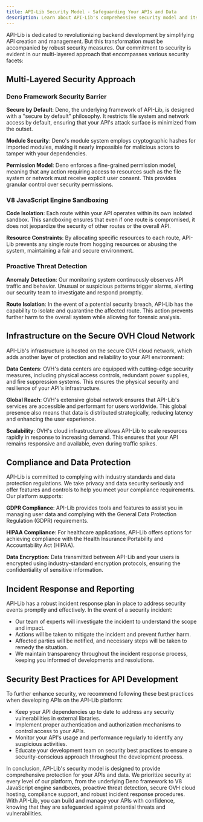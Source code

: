 ```yaml
---
title: API-Lib Security Model - Safeguarding Your APIs and Data
description: Learn about API-Lib's comprehensive security model and its features designed to protect your APIs and sensitive data.
---
```



API-Lib is dedicated to revolutionizing backend development by simplifying API creation and management. But this transformation must be accompanied by robust security measures. Our commitment to security is evident in our multi-layered approach that encompasses various security facets:

## Multi-Layered Security Approach

### Deno Framework Security Barrier

**Secure by Default**: Deno, the underlying framework of API-Lib, is designed with a "secure by default" philosophy. It restricts file system and network access by default, ensuring that your API's attack surface is minimized from the outset.

**Module Security**: Deno's module system employs cryptographic hashes for imported modules, making it nearly impossible for malicious actors to tamper with your dependencies.

**Permission Model**: Deno enforces a fine-grained permission model, meaning that any action requiring access to resources such as the file system or network must receive explicit user consent. This provides granular control over security permissions.

### V8 JavaScript Engine Sandboxing

**Code Isolation**: Each route within your API operates within its own isolated sandbox. This sandboxing ensures that even if one route is compromised, it does not jeopardize the security of other routes or the overall API.

**Resource Constraints**: By allocating specific resources to each route, API-Lib prevents any single route from hogging resources or abusing the system, maintaining a fair and secure environment.

### Proactive Threat Detection

**Anomaly Detection**: Our monitoring system continuously observes API traffic and behavior. Unusual or suspicious patterns trigger alarms, alerting our security team to investigate and respond promptly.

**Route Isolation**: In the event of a potential security breach, API-Lib has the capability to isolate and quarantine the affected route. This action prevents further harm to the overall system while allowing for forensic analysis.

## Infrastructure on the Secure OVH Cloud Network

API-Lib's infrastructure is hosted on the secure OVH cloud network, which adds another layer of protection and reliability to your API environment:

**Data Centers**: OVH's data centers are equipped with cutting-edge security measures, including physical access controls, redundant power supplies, and fire suppression systems. This ensures the physical security and resilience of your API's infrastructure.

**Global Reach**: OVH's extensive global network ensures that API-Lib's services are accessible and performant for users worldwide. This global presence also means that data is distributed strategically, reducing latency and enhancing the user experience.

**Scalability**: OVH's cloud infrastructure allows API-Lib to scale resources rapidly in response to increasing demand. This ensures that your API remains responsive and available, even during traffic spikes.

## Compliance and Data Protection

API-Lib is committed to complying with industry standards and data protection regulations. We take privacy and data security seriously and offer features and controls to help you meet your compliance requirements. Our platform supports:

**GDPR Compliance**: API-Lib provides tools and features to assist you in managing user data and complying with the General Data Protection Regulation (GDPR) requirements.

**HIPAA Compliance**: For healthcare applications, API-Lib offers options for achieving compliance with the Health Insurance Portability and Accountability Act (HIPAA).

**Data Encryption**: Data transmitted between API-Lib and your users is encrypted using industry-standard encryption protocols, ensuring the confidentiality of sensitive information.

## Incident Response and Reporting

API-Lib has a robust incident response plan in place to address security events promptly and effectively. In the event of a security incident:

- Our team of experts will investigate the incident to understand the scope and impact.
- Actions will be taken to mitigate the incident and prevent further harm.
- Affected parties will be notified, and necessary steps will be taken to remedy the situation.
- We maintain transparency throughout the incident response process, keeping you informed of developments and resolutions.

## Security Best Practices for API Development

To further enhance security, we recommend following these best practices when developing APIs on the API-Lib platform:

- Keep your API dependencies up to date to address any security vulnerabilities in external libraries.
- Implement proper authentication and authorization mechanisms to control access to your APIs.
- Monitor your API's usage and performance regularly to identify any suspicious activities.
- Educate your development team on security best practices to ensure a security-conscious approach throughout the development process.

In conclusion, API-Lib's security model is designed to provide comprehensive protection for your APIs and data. We prioritize security at every level of our platform, from the underlying Deno framework to V8 JavaScript engine sandboxes, proactive threat detection, secure OVH cloud hosting, compliance support, and robust incident response procedures. With API-Lib, you can build and manage your APIs with confidence, knowing that they are safeguarded against potential threats and vulnerabilities.
